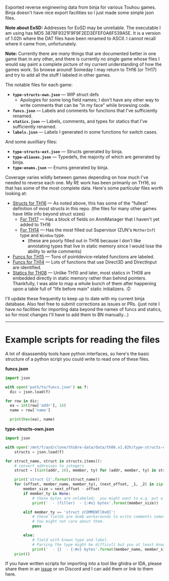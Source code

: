 Exported reverse engineering data from binja for various Touhou games.  Binja doesn't have nice export facilities so I just made some simple json files.

**Note about EoSD:** Addresses for EoSD may be unreliable.  The executable I am using has MD5 3878F9321F9F9F2ED3EFEF0A6F539A5E.  It is a version of 1.02h where the DAT files have been renamed to ASCII.  I cannot recall where it came from, unfortunately.

**Note:** Currently there are *many* things that are documented better in one game than in any other, and there is currently no single game whose files I would say paint a complete picture of my current understanding of how the games work.  So browse around!  Someday I may return to TH16 (or TH17) and try to add all the stuff I labeled in other games.

The notable files for each game:

* **`type-structs-own.json`** — WIP struct defs
  + Apologies for some long field names; I don't have any other way to write comments that can be "in my face" while browsing code.
* **`funcs.json`** — Labels and comments for functions that I've sufficiently renamed.
* **`statics.json`** — Labels, comments, and types for statics that I've sufficiently renamed.
* **`labels.json`** — Labels I generated in some functions for switch cases.

And some auxilliary files:

* **`type-structs-ext.json`** — Structs generated by binja.
* **`type-aliases.json`** — Typedefs, the majority of which are generated by binja.
* **`type-enums.json`** — Enums generated by binja.

Coverage varies wildly between games depending on how much I've needed to reverse each one.  My RE work has been primarily on TH16, so that has some of the most complete data.  Here's some particular files worth looking at:

* [Structs for TH16](data/th16.v1.00a/type-structs-own.json) — As noted above, this has some of the "fullest" definition of most structs in this repo. (the files for many other games have little info beyond struct sizes)
  * [For TH17](data/th17.v1.00b/type-structs-own.json) — Has a block of fields on AnmManager that I haven't yet added to TH16
  * [For TH14](data/th14.v1.00b/type-structs-own.json) — Has the most filled out Supervisor (ZUN's `MotherInf`) type and `Window` type.
    - (these are poorly filled out in TH16 because I don't like annotating types that live in static memory since I would lose the ability to write comments)
* [Funcs for TH15](data/th15.v1.00b/funcs.json) — Tons of pointdevice-related functions are labeled.
* [Funcs for TH14](data/th14.v1.00b/funcs.json) — Lots of functions that use Direct3D and DirectInput are identified.
* [Statics for TH08](data/th08.v1.00d/statics.json) — Unlike TH10 and later, most statics in TH08 are embedded directly in static memory rather than behind pointers.  Thankfully, I was able to map a whole bunch of them after happening upon a table full of "life before main" static initializers. :D

I'll update these frequently to keep up to date with my current binja database.  Also feel free to submit corrections as issues or PRs. (just note I have no facilities for importing data beyond the names of funcs and statics, so for most changes I'll have to add them to BN manually...)

---

# Example scripts for reading the files

A lot of disassembly tools have python interfaces, so here's the basic structure of a python script you could write to read one of these files.

**funcs.json**
```python
import json

with open('path/to/funcs.json') as f:
  dic = json.load(f)

for row in dic:
  ea = int(row['addr'], 16)
  name = row['name']

  print(hex(ea), name)
```

**type-structs-own.json**
```python
import json

with open('/mnt/f/asd/clone/th16re-data/data/th06.v1.02h/type-structs-own.json') as f:
    structs = json.load(f)

for struct_name, struct in structs.items():
    # convert addresses to integers
    struct = [(int(addr, 16), member, ty) for (addr, member, ty) in struct]

    print('struct {}'.format(struct_name))
    for (offset, member_name, member_ty), (next_offset, _1, _2) in zip(struct, struct[1:]):
        member_size = next_offset - offset
        if member_ty is None:
            # these bytes are unlabeled;  you might want to e.g. put a filler here
            print('  - (filler)  - {:#x} bytes'.format(member_size))

        elif member_ty == 'struct zCOMMENT[0x0]':
            # these fields are dumb workarounds to write comments sometimes.
            # You might not care about them.
            pass

        else:
            # field with known type and label.
            # Parsing the type might be difficult but you at least know its size...
            print('  - {}  - {:#x} bytes'.format(member_name, member_size))
    print()
```

If you have written scripts for importing into a tool like ghidra or IDA, please share them in an [issue](https://github.com/exphp-share/th-re-data/issues) or on Discord and I can add them or link to them here.
